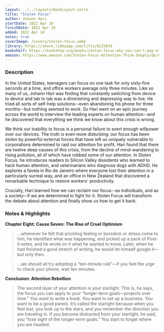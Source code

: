 ```yaml
---
layout: ../../layouts/BookLayout.astro
title: "Stolen Focus"
author: Johann Hari
startDate: 2022 Apr 10
finishDate: 2022 Apr 18
added: 2022 Apr 18
notes: true
coverImage: /covers/stolen-focus.webp
library: https://share.libbyapp.com/title/6225834
bookshelf: https://bookshop.org/books/stolen-focus-why-you-can-t-pay-attention-and-how-to-think-deeply-again/9780593138519
amazon: https://www.amazon.com/Stolen-Focus-Attention-Think-Deeply/dp/0593138511
---
```


### Description
In the United States, teenagers can focus on one task for only sixty-five seconds at a time, and office workers average only three minutes. Like so many of us, Johann Hari was finding that constantly switching from device to device and tab to tab was a diminishing and depressing way to live. He tried all sorts of self-help solutions--even abandoning his phone for three months--but nothing seemed to work. So Hari went on an epic journey across the world to interview the leading experts on human attention--and he discovered that everything we think we know about this crisis is wrong.

We think our inability to focus is a personal failure to exert enough willpower over our devices. The truth is even more disturbing: our focus has been stolen by powerful external forces that have left us uniquely vulnerable to corporations determined to raid our attention for profit. Hari found that there are twelve deep causes of this crisis, from the decline of mind-wandering to rising pollution, all of which have robbed some of our attention. In Stolen Focus, he introduces readers to Silicon Valley dissidents who learned to hack human attention, and veterinarians who diagnose dogs with ADHD. He explores a favela in Rio de Janeiro where everyone lost their attention in a particularly surreal way, and an office in New Zealand that discovered a remarkable technique to restore workers' productivity.

Crucially, Hari learned how we can reclaim our focus--as individuals, and as a society--if we are determined to fight for it. Stolen Focus will transform the debate about attention and finally show us how to get it back.

### Notes & Highlights
**Chapter Eight: Cause Seven: The Rise of Cruel Optimism**
> …whenever he felt that prickling feeling or boredom or stress come to him, he identified what was happening, and picked up a pack of Post-it notes, and he wrote on it what he wanted to know. Later, when he had finished a good stretch of writing, he would let himself google it—but only then.

> …we should all try adopting a “ten-minute rule”—if you feel the urge to check your phone, wait ten minutes.

**Conclusion: Attention Rebellion**
> The second layer of your attention is your starlight. This is, he says, the focus you can apply to your “longer-term goals—projects over time.” You want to write a book. You want to set up a business. You want to be a good parent. It’s called the starlight because when you feel lost, you look up to the stars, and you remember the direction you are traveling in. If you become distracted from your starlight, he said, you “lose sight of the longer-term goals.” You start to forget where you are headed.  
